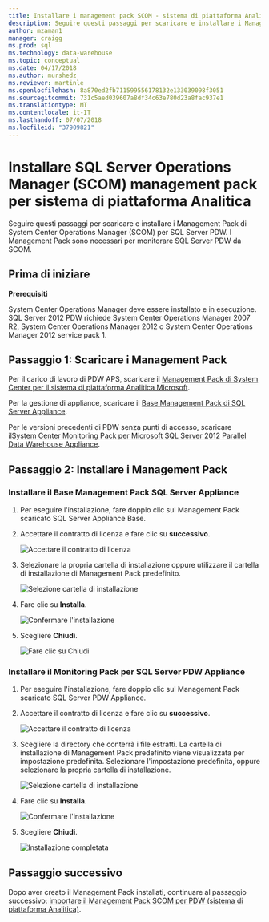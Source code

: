 ```yaml
---
title: Installare i management pack SCOM - sistema di piattaforma Analitica | Microsoft Docs
description: Seguire questi passaggi per scaricare e installare i Management Pack di System Center Operations Manager (SCOM) per SQL Server PDW. I Management Pack sono necessari per monitorare SQL Server PDW da SCOM.
author: mzaman1
manager: craigg
ms.prod: sql
ms.technology: data-warehouse
ms.topic: conceptual
ms.date: 04/17/2018
ms.author: murshedz
ms.reviewer: martinle
ms.openlocfilehash: 8a870ed2fb711599556178132e133039098f3051
ms.sourcegitcommit: 731c5aed039607a8df34c63e780d23a8fac937e1
ms.translationtype: MT
ms.contentlocale: it-IT
ms.lasthandoff: 07/07/2018
ms.locfileid: "37909821"
---
```

# <a name="install-sql-server-operations-manager-scom-management-packs-for-analytics-platform-system"></a>Installare SQL Server Operations Manager (SCOM) management pack per sistema di piattaforma Analitica
Seguire questi passaggi per scaricare e installare i Management Pack di System Center Operations Manager (SCOM) per SQL Server PDW. I Management Pack sono necessari per monitorare SQL Server PDW da SCOM.  
  
## <a name="BeforeBegin"></a>Prima di iniziare  
**Prerequisiti**  
  
System Center Operations Manager deve essere installato e in esecuzione. SQL Server 2012 PDW richiede System Center Operations Manager 2007 R2, System Center Operations Manager 2012 o System Center Operations Manager 2012 service pack 1.  
  
## <a name="Step1"></a>Passaggio 1: Scaricare i Management Pack  
Per il carico di lavoro di PDW APS, scaricare il [Management Pack di System Center per il sistema di piattaforma Analitica Microsoft](http://go.microsoft.com/fwlink/?LinkId=396857).  
  
Per la gestione di appliance, scaricare il [Base Management Pack di SQL Server Appliance](http://www.microsoft.com/en-us/download/details.aspx?displaylang=en&id=11436).  
  
Per le versioni precedenti di PDW senza punti di accesso, scaricare il[System Center Monitoring Pack per Microsoft SQL Server 2012 Parallel Data Warehouse Appliance](http://go.microsoft.com/fwlink/p/?LinkId=282661).  
  
<!-- MISSING LINKS - For the HDInsight workload, download the [System Center Management Pack for HDInsight](http://go.microsoft.com/fwlink/?LinkId=390208).  -->
  
## <a name="Step2"></a>Passaggio 2: Installare i Management Pack  
  
### <a name="install-the-sql-server-appliance-base-management-pack"></a>Installare il Base Management Pack SQL Server Appliance  
  
1.  Per eseguire l'installazione, fare doppio clic sul Management Pack scaricato SQL Server Appliance Base.  
  
2.  Accettare il contratto di licenza e fare clic su **successivo**.  
  
    ![Accettare il contratto di licenza](./media/install-the-scom-management-packs/SCOM_licnse_agrmt.png "SCOM_licnse_agrmt")  
  
3.  Selezionare la propria cartella di installazione oppure utilizzare il cartella di installazione di Management Pack predefinito.  
  
    ![Selezione cartella di installazione](./media/install-the-scom-management-packs/SCOM_licnse_agrmt2.png "SCOM_licnse_agrmt2")  
  
4.  Fare clic su **Installa**.  
  
    ![Confermare l'installazione](./media/install-the-scom-management-packs/SCOM_licnse_agrmt3.png "SCOM_licnse_agrmt3")  
  
5.  Scegliere **Chiudi**.  
  
    ![Fare clic su Chiudi](./media/install-the-scom-management-packs/SCOM_licnse_agrmt4.png "SCOM_licnse_agrmt4")  
  
### <a name="install-the-monitoring-pack-for-sql-server-pdw-appliance"></a>Installare il Monitoring Pack per SQL Server PDW Appliance  
  
1.  Per eseguire l'installazione, fare doppio clic sul Management Pack scaricato SQL Server PDW Appliance.  
  
2.  Accettare il contratto di licenza e fare clic su **successivo**.  
  
    ![Accettare il contratto di licenza](./media/install-the-scom-management-packs/SCOM_licnse_agmtB.png "SCOM_licnse_agmtB")  
  
3.  Scegliere la directory che conterrà i file estratti. La cartella di installazione di Management Pack predefinito viene visualizzata per impostazione predefinita. Selezionare l'impostazione predefinita, oppure selezionare la propria cartella di installazione.  
  
    ![Selezione cartella di installazione](./media/install-the-scom-management-packs/SCOM_licnse_agmtB1.png "SCOM_licnse_agmtB1")  
  
4.  Fare clic su **Installa**.  
  
    ![Confermare l'installazione](./media/install-the-scom-management-packs/SCOM_licnse_agmtB2.png "SCOM_licnse_agmtB2")  
  
5.  Scegliere **Chiudi**.  
  
    ![Installazione completata](./media/install-the-scom-management-packs/SCOM_licnse_agmtB3.png "SCOM_licnse_agmtB3")  
  
## <a name="next-step"></a>Passaggio successivo  
Dopo aver creato il Management Pack installati, continuare al passaggio successivo: [importare il Management Pack SCOM per PDW &#40;sistema di piattaforma Analitica&#41;](import-the-scom-management-pack-for-pdw.md).  
  
<!-- MISSING LINKS ## See Also  
[Common Metadata Query Examples &#40;SQL Server PDW&#41;](../sqlpdw/common-metadata-query-examples-sql-server-pdw.md)  -->  
  
